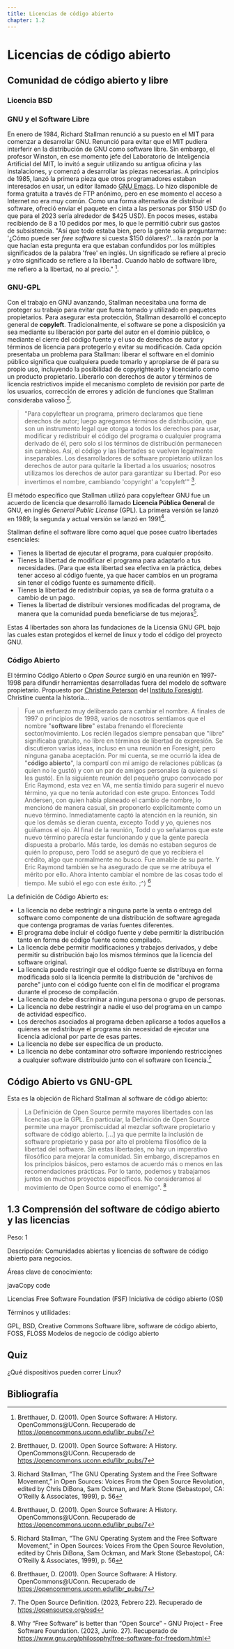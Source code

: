 ```yaml
---
title: Licencias de código abierto
chapter: 1.2
---
```


# Licencias de código abierto


## Comunidad de código abierto y libre

### Licencia BSD


### GNU y el Software Libre

En enero de 1984, Richard Stallman renunció a su puesto en el MIT para comenzar a desarrollar GNU. Renunció para evitar que el MIT pudiera interferir en la distribución de GNU como software libre. Sin embargo, el profesor Winston, en ese momento jefe del Laboratorio de Inteligencia Artificial del MIT, lo invitó a seguir utilizando su antigua oficina y las instalaciones, y comenzó a desarrollar las piezas necesarias. A principios de 1985, lanzó la primera pieza que otros programadores estaban interesados en usar, un editor llamado [GNU Emacs](https://en.wikipedia.org/wiki/GNU_Emacs). Lo hizo disponible de forma gratuita a través de FTP anónimo, pero en ese momento el acceso a Internet no era muy común. Como una forma alternativa de distribuir el software, ofreció enviar el paquete en cinta a las personas por $150 USD (lo que para el 2023 sería alrededor de $425 USD). En pocos meses, estaba recibiendo de 8 a 10 pedidos por mes, lo que le permitió cubrir sus gastos de subsistencia. "Así que todo estaba bien, pero la gente solía preguntarme: '¿Cómo puede ser *free software* si cuesta $150 dólares?'... la razón por la que hacían esta pregunta era que estaban confundidos por los múltiples significados de la palabra 'free' en inglés. Un significado se refiere al precio y otro significado se refiere a la libertad. Cuando hablo de software libre, me refiero a la libertad, no al precio." [^2].

### GNU-GPL

Con el trabajo en GNU avanzando, Stallman necesitaba una forma de proteger su trabajo para evitar que fuera tomado y utilizado en paquetes propietarios. Para asegurar esta protección, Stallman desarrolló el concepto general de **copyleft**. Tradicionalmente, el software se pone a disposición ya sea mediante su liberación por parte del autor en el dominio público, o mediante el cierre del código fuente y el uso de derechos de autor y términos de licencia para protegerlo y evitar su modificación. Cada opción presentaba un problema para Stallman: liberar el software en el dominio público significa que cualquiera puede tomarlo y apropiarse de él para su propio uso, incluyendo la posibilidad de copyrightearlo y licenciarlo como un producto propietario. Liberarlo con derechos de autor y términos de licencia restrictivos impide el mecanismo completo de revisión por parte de los usuarios, corrección de errores y adición de funciones que Stallman consideraba valioso [^2]. 

> "Para copyleftear un programa, primero declaramos que tiene derechos de autor; luego agregamos términos de distribución, que son un instrumento legal que otorga a todos los derechos para usar, modificar y redistribuir el código del programa o cualquier programa derivado de él, pero solo si los términos de distribución permanecen sin cambios. Así, el código y las libertades se vuelven legalmente inseparables. Los desarrolladores de software propietario utilizan los derechos de autor para quitarle la libertad a los usuarios; nosotros utilizamos los derechos de autor para garantizar su libertad. Por eso invertimos el nombre, cambiando 'copyright' a 'copyleft'" [^3]. 

El método específico que Stallman utilizó para copyleftear GNU fue un acuerdo de licencia que desarrolló llamado **Licencia Pública General** de GNU, en inglés *General Public License* (GPL). La primera versión se lanzó en 1989; la segunda y actual versión se lanzó en 1991[^2].

Stallman define el software libre como aquel que posee cuatro libertades esenciales: 

* Tienes la libertad de ejecutar el programa, para cualquier propósito. 
* Tienes la libertad de modificar el programa para adaptarlo a tus necesidades. (Para que esta libertad sea efectiva en la práctica, debes tener acceso al código fuente, ya que hacer cambios en un programa sin tener el código fuente es sumamente difícil). 
* Tienes la libertad de redistribuir copias, ya sea de forma gratuita o a cambio de un pago. 
* Tienes la libertad de distribuir versiones modificadas del programa, de manera que la comunidad pueda beneficiarse de tus mejoras[^3].

[^3]: Richard Stallman, “The GNU Operating System and the Free Software Movement,” in Open Sources: Voices From the Open Source Revolution, edited by Chris DiBona, Sam Ockman, and Mark Stone (Sebastopol, CA: O’Reilly & Associates, 1999), p. 56

Estas 4 libertades son ahora las fundaciones de la Licensia GNU GPL bajo las cuales estan protegidos el kernel de linux y todo el código del proyecto GNU.


### Código Abierto

El término Código Abierto o *Open Source* surgió en una reunión en 1997-1998 para difundir herramientas desarrolladas fuera del modelo de software propietario. Propuesto por [Christine Peterson](https://en.wikipedia.org/wiki/Christine_Peterson) del [Instituto Foresight](https://en.wikipedia.org/wiki/Foresight_Institute). Christine cuenta la historia...

> Fue un esfuerzo muy deliberado para cambiar el nombre. A finales de 1997 o principios de 1998, varios de nosotros sentíamos que el nombre "**software libre**" estaba frenando el floreciente sector/movimiento. Los recién llegados siempre pensaban que "libre" significaba gratuito, no libre en términos de libertad de expresión. Se discutieron varias ideas, incluso en una reunión en Foresight, pero ninguna ganaba aceptación.
> Por mi cuenta, se me ocurrió la idea de "**código abierto**", la compartí con mi amigo de relaciones públicas (a quien no le gustó) y con un par de amigos personales (a quienes sí les gustó).
> En la siguiente reunión del pequeño grupo convocado por Eric Raymond, esta vez en VA, me sentía tímido para sugerir el nuevo término, ya que no tenía autoridad con este grupo. Entonces Todd Andersen, con quien había planeado el cambio de nombre, lo mencionó de manera casual, sin proponerlo explícitamente como un nuevo término.
> Inmediatamente captó la atención en la reunión, sin que los demás se dieran cuenta, excepto Todd y yo, quienes nos guiñamos el ojo.
> Al final de la reunión, Todd o yo señalamos que este nuevo término parecía estar funcionando y que la gente parecía dispuesta a probarlo.
> Más tarde, los demás no estaban seguros de quién lo propuso, pero Todd se aseguró de que yo recibiera el crédito, algo que normalmente no busco. Fue amable de su parte. Y Eric Raymond también se ha asegurado de que se me atribuya el mérito por ello.
> Ahora intento cambiar el nombre de las cosas todo el tiempo. Me subió el ego con este éxito. ;^) [^2]

La definición de Código Abierto es:

* La licencia no debe restringir a ninguna parte la venta o entrega del software como componente de una distribución de software agregada que contenga programas de varias fuentes diferentes. 
* El programa debe incluir el código fuente y debe permitir la distribución tanto en forma de código fuente como compilado. 
* La licencia debe permitir modificaciones y trabajos derivados, y debe permitir su distribución bajo los mismos términos que la licencia del software original. 
* La licencia puede restringir que el código fuente se distribuya en forma modificada solo si la licencia permite la distribución de "archivos de parche" junto con el código fuente con el fin de modificar el programa durante el proceso de compilación. 
* La licencia no debe discriminar a ninguna persona o grupo de personas. 
* La licencia no debe restringir a nadie el uso del programa en un campo de actividad específico. 
* Los derechos asociados al programa deben aplicarse a todos aquellos a quienes se redistribuye el programa sin necesidad de ejecutar una licencia adicional por parte de esas partes. 
* La licencia no debe ser específica de un producto. 
* La licencia no debe contaminar otro software imponiendo restricciones a cualquier software distribuido junto con el software con licencia.[^4]

## Código Abierto vs GNU-GPL

Esta es la objeción de Richard Stallman al software de código abierto:

> La Definición de Open Source permite mayores libertades con las licencias que la GPL. En particular, la Definición de Open Source permite una mayor promiscuidad al mezclar software propietario y software de código abierto. [...] ya que permite la inclusión de software propietario y pasa por alto el problema filosófico de la libertad del software. Sin estas libertades, no hay un imperativo filosófico para mejorar la comunidad. Sin embargo, discrepamos en los principios básicos, pero estamos de acuerdo más o menos en las recomendaciones prácticas. Por lo tanto, podemos y trabajamos juntos en muchos proyectos específicos. No consideramos al movimiento de Open Source como el enemigo". [^5]



## 1.3 Comprensión del software de código abierto y las licencias

Peso: 1

Descripción: Comunidades abiertas y licencias de software de código abierto para negocios.

Áreas clave de conocimiento:

javaCopy code

Licencias Free Software Foundation (FSF)
Iniciativa de código abierto (OSI)

Términos y utilidades:


GPL,
BSD, 
Creative Commons 
Software libre, 
software de código abierto, 
FOSS, 
FLOSS 
Modelos de negocio de código abierto

## Quiz

¿Qué dispositivos pueden correr Linux?

## Bibliografía

[^1]: A Brief History of Hackerdom. (2002, Agosto 15). Recuperado de <http://catb.org/~esr/writings/cathedral-bazaar/hacker-history>

[^2]: Bretthauer, D. (2001). Open Source Software: A History. OpenCommons@UConn. Recuperado de https://opencommons.uconn.edu/libr_pubs/7

[^3]: Licenses - GNU Project - Free Software Foundation. (2023, Junio 28). Recuperado de <https://www.gnu.org/licenses/licenses.html>

[^4]: The Open Source Definition. (2023, Febrero 22). Recuperado de <https://opensource.org/osd>

[^5]: Why “Free Software” is better than “Open Source” - GNU Project - Free Software Foundation. (2023, Junio. 27). Recuperado de <https://www.gnu.org/philosophy/free-software-for-freedom.html>

[^6]: Montague, B. (2007). Comparing the BSD and GPL Licenses. Open Source Business Resource, (Octubre 2007). Recuperado de <https://timreview.ca/article/67>